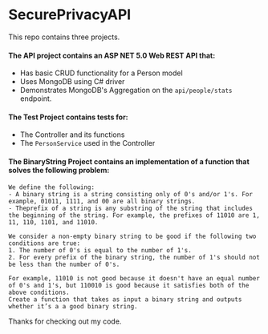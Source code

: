 # SecurePrivacyAPI

This repo contains three projects. 
#### The API project contains an ASP NET 5.0 Web REST API that:
- Has basic CRUD functionality for a Person model
- Uses MongoDB using C# driver
- Demonstrates MongoDB's Aggregation on the `api/people/stats` endpoint.

#### The Test Project contains tests for:
- The Controller and its functions
- The `PersonService` used in the Controller

#### The BinaryString Project contains an implementation of a function that solves the following problem: 
```
We define the following: 
- A binary string is a string consisting only of 0's and/or 1's. For example, 01011, 1111, and 00 are all binary strings.
- Theprefix of a string is any substring of the string that includes the beginning of the string. For example, the prefixes of 11010 are 1, 11, 110, 1101, and 11010.

We consider a non-empty binary string to be good if the following two conditions are true:
1. The number of 0's is equal to the number of 1's.
2. For every prefix of the binary string, the number of 1's should not be less than the number of 0's.

For example, 11010 is not good because it doesn't have an equal number of 0's and 1's, but 110010 is good because it satisfies both of the above conditions.
Create a function that takes as input a binary string and outputs whether it’s a a good binary string.
```

Thanks for checking out my code.